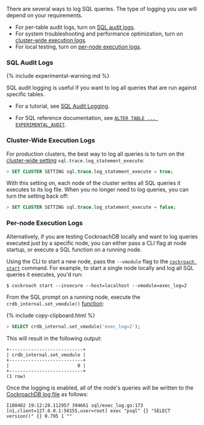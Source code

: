 There are several ways to log SQL queries. The type of logging you use will depend on your requirements.

- For per-table audit logs, turn on [SQL audit logs](#sql-audit-logs).
- For system troubleshooting and performance optimization, turn on [cluster-wide execution logs](#cluster-wide-execution-logs).
- For local testing, turn on [per-node execution logs](#per-node-execution-logs).

### SQL Audit Logs

{% include experimental-warning.md %}

SQL audit logging is useful if you want to log all queries that are run against specific tables.

- For a tutorial, see [SQL Audit Logging](sql-audit-logging.html).

- For SQL reference documentation, see [`ALTER TABLE ... EXPERIMENTAL_AUDIT`](experimental-audit.html).

### Cluster-Wide Execution Logs

For production clusters, the best way to log all queries is to turn on the [cluster-wide setting](cluster-settings.html) `sql.trace.log_statement_execute`:

~~~ sql
> SET CLUSTER SETTING sql.trace.log_statement_execute = true;
~~~

With this setting on, each node of the cluster writes all SQL queries it executes to its log file. When you no longer need to log queries, you can turn the setting back off:

~~~ sql
> SET CLUSTER SETTING sql.trace.log_statement_execute = false;
~~~

### Per-node Execution Logs

Alternatively, if you are testing CockroachDB locally and want to log queries executed just by a specific node, you can either pass a CLI flag at node startup, or execute a SQL function on a running node.

Using the CLI to start a new node, pass the `--vmodule` flag to the [`cockroach start`](start-a-node.html) command. For example, to start a single node locally and log all SQL queries it executes, you'd run:

~~~ shell
$ cockroach start --insecure --host=localhost --vmodule=exec_log=2
~~~

From the SQL prompt on a running node, execute the `crdb_internal.set_vmodule()` [function](functions-and-operators.html):

{% include copy-clipboard.html %}
~~~ sql
> SELECT crdb_internal.set_vmodule('exec_log=2');
~~~

This will result in the following output:

~~~
+---------------------------+
| crdb_internal.set_vmodule |
+---------------------------+
|                         0 |
+---------------------------+
(1 row)
~~~

Once the logging is enabled, all of the node's queries will be written to the [CockroachDB log file](debug-and-error-logs.html) as follows:

~~~
I180402 19:12:28.112957 394661 sql/exec_log.go:173  [n1,client=127.0.0.1:50155,user=root] exec "psql" {} "SELECT version()" {} 0.795 1 ""
~~~

